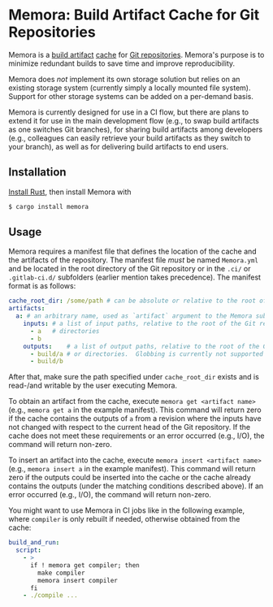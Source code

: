 # Memora: Build Artifact Cache for Git Repositories

Memora is a [build artifact][] [cache][] for [Git repositories][].  Memora's purpose is to minimize
redundant builds to save time and improve reproducibility.

Memora does *not* implement its own storage solution but relies on an existing storage system
(currently simply a locally mounted file system).  Support for other storage systems can be added on
a per-demand basis.

Memora is currently designed for use in a CI flow, but there are plans to extend it for use in the
main development flow (e.g., to swap build artifacts as one switches Git branches), for sharing
build artifacts among developers (e.g., colleagues can easily retrieve your build artifacts as they
switch to your branch), as well as for delivering build artifacts to end users.


## Installation

[Install Rust](https://doc.rust-lang.org/book/ch01-01-installation.html), then install Memora with
```sh
$ cargo install memora
```


## Usage

Memora requires a manifest file that defines the location of the cache and the artifacts of the
repository.  The manifest file *must* be named `Memora.yml` and be located in the root directory of
the Git repository or in the `.ci/` or `.gitlab-ci.d/` subfolders (earlier mention takes
precedence).  The manifest format is as follows:
```yaml
cache_root_dir: /some/path # can be absolute or relative to the root of the Git repository
artifacts:
  a: # an arbitrary name, used as `artifact` argument to the Memora subcommands
    inputs: # a list of input paths, relative to the root of the Git repository; can be files or
      - a   # directories
      - b
    outputs:    # a list of output paths, relative to the root of the Git repository; can be files
      - build/a # or directories.  Globbing is currently not supported but planned to be added.
      - build/b
```

After that, make sure the path specified under `cache_root_dir` exists and is read-/and writable by
the user executing Memora.

To obtain an artifact from the cache, execute `memora get <artifact name>` (e.g., `memora get a` in
the example manifest).  This command will return zero if the cache contains the outputs of `a` from
a revision where the inputs have not changed with respect to the current head of the Git repository.
If the cache does not meet these requirements or an error occurred (e.g., I/O), the command will
return non-zero.

To insert an artifact into the cache, execute `memora insert <artifact name>` (e.g.,
`memora insert a` in the example manifest).  This command will return zero if the outputs could be
inserted into the cache or the cache already contains the outputs (under the matching conditions
described above).  If an error occurred (e.g., I/O), the command will return non-zero.

You might want to use Memora in CI jobs like in the following example, where `compiler` is only
rebuilt if needed, otherwise obtained from the cache:
```yaml
build_and_run:
  script:
    - >
      if ! memora get compiler; then
        make compiler
        memora insert compiler
      fi
    - ./compile ...
```

[build artifact]: https://en.wikipedia.org/wiki/Software_repository#Artifacts_and_packages
[cache]: https://en.wikipedia.org/wiki/Cache_(computing)
[Git repositories]: https://git-scm.com/
